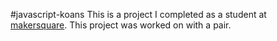 #javascript-koans
This is a project I completed as a student at [makersquare](http://makersquare.com). This project was worked on with a pair.